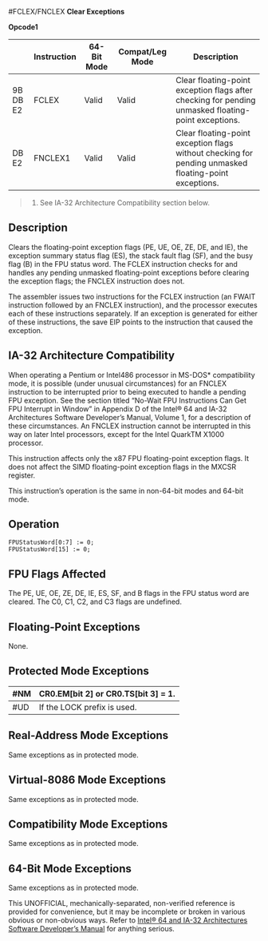 #FCLEX/FNCLEX
**Clear Exceptions**

**Opcode1**

|          | Instruction | 64-Bit Mode | Compat/Leg Mode | Description                                                                                           |
| -------- | ----------- | ----------- | --------------- | ----------------------------------------------------------------------------------------------------- |
| 9B DB E2 | FCLEX       | Valid       | Valid           | Clear floating-point exception flags after checking for pending unmasked floating-point exceptions.   |
| DB E2    | FNCLEX1     | Valid       | Valid           | Clear floating-point exception flags without checking for pending unmasked floating-point exceptions. |

> 1. See IA-32 Architecture Compatibility section below.

## Description

Clears the floating-point exception flags (PE, UE, OE, ZE, DE, and IE), the exception summary status flag (ES), the stack fault flag (SF), and the busy flag (B) in the FPU status word. The FCLEX instruction checks for and handles any pending unmasked floating-point exceptions before clearing the exception flags; the FNCLEX instruction does not.

The assembler issues two instructions for the FCLEX instruction (an FWAIT instruction followed by an FNCLEX instruction), and the processor executes each of these instructions separately. If an exception is generated for either of these instructions, the save EIP points to the instruction that caused the exception.

## IA-32 Architecture Compatibility

When operating a Pentium or Intel486 processor in MS-DOS\* compatibility mode, it is possible (under unusual circumstances) for an FNCLEX instruction to be interrupted prior to being executed to handle a pending FPU exception. See the section titled “No-Wait FPU Instructions Can Get FPU Interrupt in Window” in Appendix D of the Intel® 64 and IA-32 Architectures Software Developer’s Manual, Volume 1, for a description of these circumstances. An FNCLEX instruction cannot be interrupted in this way on later Intel processors, except for the Intel QuarkTM X1000 processor.

This instruction affects only the x87 FPU floating-point exception flags. It does not affect the SIMD floating-point exception flags in the MXCSR register.

This instruction’s operation is the same in non-64-bit modes and 64-bit mode.

## Operation

```
FPUStatusWord[0:7] := 0;
FPUStatusWord[15] := 0;

```

## FPU Flags Affected

The PE, UE, OE, ZE, DE, IE, ES, SF, and B flags in the FPU status word are cleared. The C0, C1, C2, and C3 flags are undefined.

## Floating-Point Exceptions

None.

## Protected Mode Exceptions

| \#​NM  | CR0.EM[bit 2] or CR0.TS[bit 3] = 1. |
| ------ | ----------------------------------- |
| #​​​UD | If the LOCK prefix is used.         |

## Real-Address Mode Exceptions

Same exceptions as in protected mode.

## Virtual-8086 Mode Exceptions

Same exceptions as in protected mode.

## Compatibility Mode Exceptions

Same exceptions as in protected mode.

## 64-Bit Mode Exceptions

Same exceptions as in protected mode.

This UNOFFICIAL, mechanically-separated, non-verified reference is provided for convenience, but it may be
incomplete or broken in various obvious or non-obvious
ways. Refer to [Intel® 64 and IA-32 Architectures Software Developer’s Manual](https://software.intel.com/en-us/download/intel-64-and-ia-32-architectures-sdm-combined-volumes-1-2a-2b-2c-2d-3a-3b-3c-3d-and-4) for anything serious.
